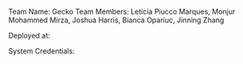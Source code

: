 Team Name: Gecko
Team Members: Leticia Piucco Marques, Monjur Mohammed Mirza, Joshua Harris, Bianca Opariuc, Jinning Zhang

Deployed at: 

System Credentials:



